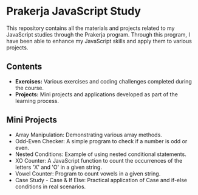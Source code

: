 # Prakerja JavaScript Study

This repository contains all the materials and projects related to my JavaScript studies through the Prakerja program. Through this program, I have been able to enhance my JavaScript skills and apply them to various projects.

## Contents

- **Exercises:** Various exercises and coding challenges completed during the course.
- **Projects:** Mini projects and applications developed as part of the learning process.

## Mini Projects

- Array Manipulation: Demonstrating various array methods.
- Odd-Even Checker: A simple program to check if a number is odd or even.
- Nested Conditions: Example of using nested conditional statements.
- XO Counter: A JavaScript function to count the occurrences of the letters 'X' and 'O' in a given string. 
- Vowel Counter: Program to count vowels in a given string.
- Case Study - Case & If Else: Practical application of Case and if-else conditions in real scenarios.


